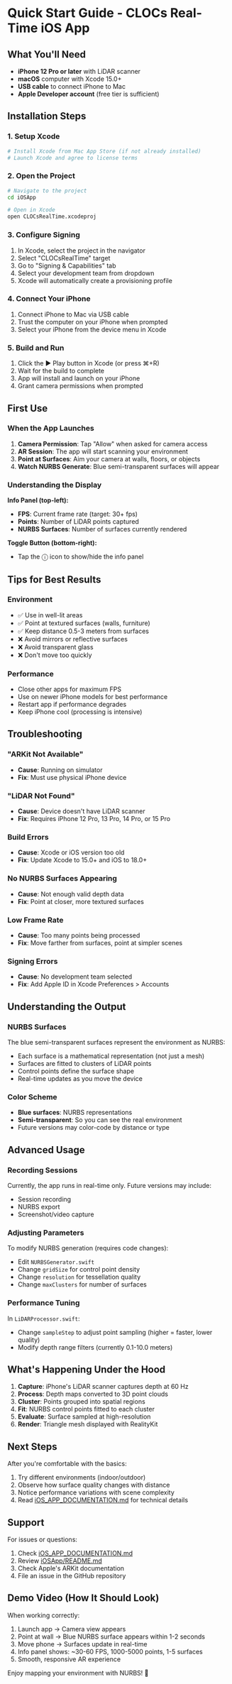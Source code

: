 # Quick Start Guide - CLOCs Real-Time iOS App

## What You'll Need

- **iPhone 12 Pro or later** with LiDAR scanner
- **macOS** computer with Xcode 15.0+
- **USB cable** to connect iPhone to Mac
- **Apple Developer account** (free tier is sufficient)

## Installation Steps

### 1. Setup Xcode
```bash
# Install Xcode from Mac App Store (if not already installed)
# Launch Xcode and agree to license terms
```

### 2. Open the Project
```bash
# Navigate to the project
cd iOSApp

# Open in Xcode
open CLOCsRealTime.xcodeproj
```

### 3. Configure Signing
1. In Xcode, select the project in the navigator
2. Select "CLOCsRealTime" target
3. Go to "Signing & Capabilities" tab
4. Select your development team from dropdown
5. Xcode will automatically create a provisioning profile

### 4. Connect Your iPhone
1. Connect iPhone to Mac via USB cable
2. Trust the computer on your iPhone when prompted
3. Select your iPhone from the device menu in Xcode

### 5. Build and Run
1. Click the ▶️ Play button in Xcode (or press ⌘+R)
2. Wait for the build to complete
3. App will install and launch on your iPhone
4. Grant camera permissions when prompted

## First Use

### When the App Launches
1. **Camera Permission**: Tap "Allow" when asked for camera access
2. **AR Session**: The app will start scanning your environment
3. **Point at Surfaces**: Aim your camera at walls, floors, or objects
4. **Watch NURBS Generate**: Blue semi-transparent surfaces will appear

### Understanding the Display

**Info Panel (top-left):**
- **FPS**: Current frame rate (target: 30+ fps)
- **Points**: Number of LiDAR points captured
- **NURBS Surfaces**: Number of surfaces currently rendered

**Toggle Button (bottom-right):**
- Tap the ⓘ icon to show/hide the info panel

## Tips for Best Results

### Environment
- ✅ Use in well-lit areas
- ✅ Point at textured surfaces (walls, furniture)
- ✅ Keep distance 0.5-3 meters from surfaces
- ❌ Avoid mirrors or reflective surfaces
- ❌ Avoid transparent glass
- ❌ Don't move too quickly

### Performance
- Close other apps for maximum FPS
- Use on newer iPhone models for best performance
- Restart app if performance degrades
- Keep iPhone cool (processing is intensive)

## Troubleshooting

### "ARKit Not Available"
- **Cause**: Running on simulator
- **Fix**: Must use physical iPhone device

### "LiDAR Not Found"
- **Cause**: Device doesn't have LiDAR scanner
- **Fix**: Requires iPhone 12 Pro, 13 Pro, 14 Pro, or 15 Pro

### Build Errors
- **Cause**: Xcode or iOS version too old
- **Fix**: Update Xcode to 15.0+ and iOS to 18.0+

### No NURBS Surfaces Appearing
- **Cause**: Not enough valid depth data
- **Fix**: Point at closer, more textured surfaces

### Low Frame Rate
- **Cause**: Too many points being processed
- **Fix**: Move farther from surfaces, point at simpler scenes

### Signing Errors
- **Cause**: No development team selected
- **Fix**: Add Apple ID in Xcode Preferences > Accounts

## Understanding the Output

### NURBS Surfaces
The blue semi-transparent surfaces represent the environment as NURBS:
- Each surface is a mathematical representation (not just a mesh)
- Surfaces are fitted to clusters of LiDAR points
- Control points define the surface shape
- Real-time updates as you move the device

### Color Scheme
- **Blue surfaces**: NURBS representations
- **Semi-transparent**: So you can see the real environment
- Future versions may color-code by distance or type

## Advanced Usage

### Recording Sessions
Currently, the app runs in real-time only. Future versions may include:
- Session recording
- NURBS export
- Screenshot/video capture

### Adjusting Parameters
To modify NURBS generation (requires code changes):
- Edit `NURBSGenerator.swift`
- Change `gridSize` for control point density
- Change `resolution` for tessellation quality
- Change `maxClusters` for number of surfaces

### Performance Tuning
In `LiDARProcessor.swift`:
- Change `sampleStep` to adjust point sampling (higher = faster, lower quality)
- Modify depth range filters (currently 0.1-10.0 meters)

## What's Happening Under the Hood

1. **Capture**: iPhone's LiDAR scanner captures depth at 60 Hz
2. **Process**: Depth maps converted to 3D point clouds
3. **Cluster**: Points grouped into spatial regions
4. **Fit**: NURBS control points fitted to each cluster
5. **Evaluate**: Surface sampled at high-resolution
6. **Render**: Triangle mesh displayed with RealityKit

## Next Steps

After you're comfortable with the basics:
1. Try different environments (indoor/outdoor)
2. Observe how surface quality changes with distance
3. Notice performance variations with scene complexity
4. Read [iOS_APP_DOCUMENTATION.md](../iOS_APP_DOCUMENTATION.md) for technical details

## Support

For issues or questions:
1. Check [iOS_APP_DOCUMENTATION.md](../iOS_APP_DOCUMENTATION.md)
2. Review [iOSApp/README.md](README.md)
3. Check Apple's ARKit documentation
4. File an issue in the GitHub repository

## Demo Video (How It Should Look)

When working correctly:
1. Launch app → Camera view appears
2. Point at wall → Blue NURBS surface appears within 1-2 seconds
3. Move phone → Surfaces update in real-time
4. Info panel shows: ~30-60 FPS, 1000-5000 points, 1-5 surfaces
5. Smooth, responsive AR experience

Enjoy mapping your environment with NURBS! 🎉
